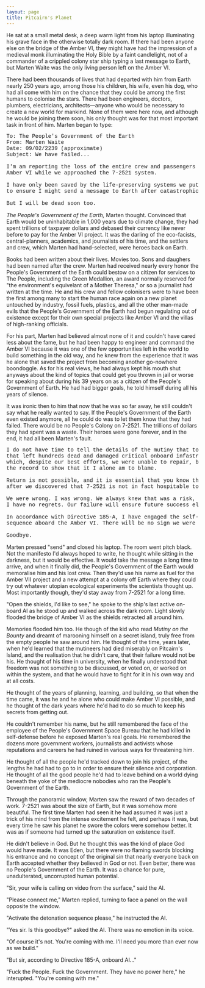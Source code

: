 ```yaml
---
layout: page
title: Pitcairn's Planet
---
```


He sat at a small metal desk, a deep warm light from his laptop illuminating his grave face 
in the otherwise totally dark room. If there had been anyone else on the bridge
of the Amber VI, they might have had the impression of a medieval monk illuminating the Holy Bible by a faint candlelight, not of a commander of a crippled colony star ship typing a last message to Earth, but Marten Waite was the only living person left on the Amber VI.

There had been thousands of lives that had departed with him from Earth nearly 250 years ago, among those his children, his wife, even his dog, who had all come with him on the chance that they could be among the first humans to colonise the stars. There had been engineers, doctors, plumbers, electricians, architects—anyone who would be necessary to create a new world for mankind. None of them were here now, and although he would be joining them soon, his only thought was for that most important task in front of him. Marten began to type:

<pre style="font-family: courier new, monospace;">
To: The People's Government of the Earth
From: Marten Waite
Date: 09/02/2239 (approximate)
Subject: We have failed...

I'm am reporting the loss of the entire crew and passengers of the 
Amber VI while we approached the 7-2521 system.

I have only been saved by the life-preserving systems we put in place 
to ensure I might send a message to Earth after catastrophic failure.

But I will be dead soon too.
</pre>

*The People's Government of the Earth,* Marten thought. Convinced that Earth would be uninhabitable in 1,000 years due to climate change, they had spent trillions of taxpayer dollars and debased their currency like never before to pay for the Amber VI project. It was the darling of the eco-facists, central-planners, academics, and journalists of his time, and the settlers and crew, which Marten had hand-selected, were heroes back on Earth.

Books had been written about their lives. Movies too. Sons and daughers had been named after the crew. Marten had received nearly every honor the People's Government of the Earth could bestow on a citizen for services to The People, including the Green Medallion, an award normally reserved for "the environment's equivelant of a Mother Theresa," or so a journalist had written at the time. He and his crew and fellow colonisers were to have been the first among many to start the human race again on a new planet untouched by industry, fossil fuels, plastics, and all the other man-made evils that the People's Government of the Earth had begun regulating out of existence except for their own special projects like Amber VI and the villas of high-ranking officials.

For his part, Marten had believed almost none of it and couldn't have cared less about the fame, but he had been happy to engineer and command the Amber VI because it was one of the few opportunities left in the world to build something in the old way, and he knew from the experience that it was he alone that saved the project from becoming another go-nowhere boondoggle. As for his real views, he had always kept his mouth shut anyways about the kind of topics that could get you thrown in jail or worse for speaking about during his 39 years on as a citizen of the People's Government of Earth. He had had bigger goals, he told himself during all his years of silence.

It was ironic then to him that now that he was so far away, he still couldn't say what he really wanted to say. If the People's Government of the Earth even existed anymore, all he could do was to let them know that they had failed. There would be no People's Colony on 7-2521. The trillions of dollars they had spent was a waste. Their heroes were gone forever, and in the end, it had all been Marten's fault.

<pre style="font-family: courier new, monospace;">
I do not have time to tell the details of the mutiny that took place
that left hundreds dead and damaged critical onboard infastructure,
which, despite our best efforts, we were unable to repair, but I want
the record to show that it I alone am to blame.

Return is not possible, and it is essential that you know that the mutiny began 
after we discovered that 7-2521 is not in fact hospitable to human life.

We were wrong. I was wrong. We always knew that was a risk, and we all willingly took it. 
I have no regrets. Our failure will ensure future success elsewhere in the galaxy.

In accordance with Directive 185-A, I have engaged the self-destruct
sequence aboard the Amber VI. There will be no sign we were ever here.

Goodbye.
</pre>

Marten pressed "send" and closed his laptop. The room went pitch black. Not the manifesto I'd always hoped to write, he thought while sitting in the darkness, but it would be effective. It would take the message a long time to arrive, and when it finally did, the People's Government of the Earth would memoralise him and his lost crew. Then they'd use his name as fuel for the Amber VII project and a new attempt at a colony off Earth where they could try out whatever utopian ecological experiments the scientists thought up. Most importantly though, they'd stay away from 7-2521 for a long time.

"Open the shields, I'd like to see," he spoke to the ship's last active on-board AI as he stood up and walked across the dark room. Light slowly flooded the bridge of Amber VI as the shields retracted all around him. 

Memories flooded him too. He though of the kid who read *Mutiny on the Bounty* and dreamt of marooning himself on a secret island, truly free from the empty people he saw around him. He thought of the time, years later, when he'd learned that the mutineers had died miserably on Pitcairn's Island, and the realisation that he didn't care, that their failure would not be his. He thought of his time in university, when he finally understood that freedom was not something to be discussed, or voted on, or worked on within the system, and that he would have to fight for it in his own way and at all costs.

He thought of the years of planning, learning, and building, so that when the time came, it was he and he alone who could make Amber VI possible, and he thought of the dark years where he'd had to do so much to keep his secrets from getting out.

He couldn't remember his name, but he still remembered the face of the employee of the People's Government Space Bureau that he had killed in self-defense before he exposed Marten's real goals. He remembered the dozens more government workers, journalists and activists whose reputations and careers he had ruined in various ways for threatening him. 

He thought of all the people he'd tracked down to join his project, of the lengths he had had to go to in order to ensure their silence and corporation. He thought of all the good people he'd had to leave behind on a world dying beneath the yoke of the mediocre nobodies who ran the People's Government of the Earth.

Through the panoramic window, Marten saw the reward of two decades of work. 7-2521 was about the size of Earth, but it was somehow more beautiful. The first time Marten had seen it he had assumed it was just a trick of his mind from the intense excitement he felt, and perhaps it was, but every time he saw his planet he swore the colors were somehow better. It was as if someone had turned up the saturation on existence itself.

He didn't believe in God. But he thought this was the kind of place God would have made. It was Eden, but there were no flaming swords blocking his entrance and no concept of the original sin that nearly everyone back on Earth accepted whether they believed in God or not. Even better, there was no People's Government of the Earth. It was a chance for pure, unadulterated, uncorrupted human potential. 

"Sir, your wife is calling on video from the surface," said the AI.

"Please connect me," Marten replied, turning to face a panel on the wall opposite the window.




"Activate the detonation sequence please," he instructed the AI.

"Yes sir. Is this goodbye?" asked the AI. There was no emotion in its voice.

"Of course it's not. You're coming with me. I'll need you more than ever now as we build."

"But sir, according to Directive 185-A, onboard AI..."

"Fuck the People. Fuck the Government. They have no power here," he interupted. "You're coming with me."
